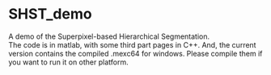 # SHST_demo
A demo of the Superpixel-based Hierarchical Segmentation.<br/>
The code is in matlab, with some third part pages in C++. And, the current version contains the compiled .mexc64 for windows. Please compile them if you want to run it on other platform.
